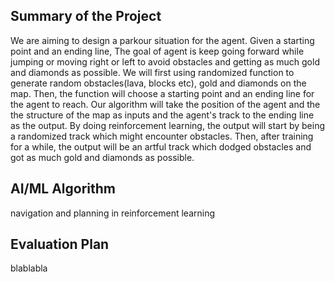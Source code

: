 
## Summary of the Project

We are aiming to design a parkour situation for the agent. Given a starting point and an ending line, The goal of agent is keep going forward while jumping or moving right or left to avoid obstacles and getting as much gold and diamonds as possible. We will first using randomized function to generate random obstacles(lava, blocks etc), gold and diamonds on the map. Then, the function will choose a starting point and an ending line for the agent to reach. Our algorithm will take the position of the agent and the the structure of the map as inputs and the agent's track to the ending line as the output. By doing reinforcement learning, the output will start by being a randomized track which might encounter obstacles. Then, after training for a while, the output will be an artful track which dodged obstacles and got as much gold and diamonds as possible.

## AI/ML Algorithm

navigation and planning in reinforcement learning

## Evaluation Plan

blablabla